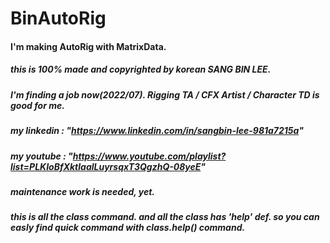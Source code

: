# BinAutoRig


#### I'm making AutoRig with MatrixData.
##### this is 100% made and copyrighted by korean SANG BIN LEE.
##### I'm finding a job now(2022/07). Rigging TA / CFX Artist / Character TD is good for me.
##### my linkedin : "https://www.linkedin.com/in/sangbin-lee-981a7215a"
##### my youtube : "https://www.youtube.com/playlist?list=PLKIoBfXktlaalLuyrsqxT3QgzhQ-08yeE"
##### maintenance work is needed, yet.

##### this is all the class command. and all the class has 'help' def. so you can easly find quick command with class.help() command.
